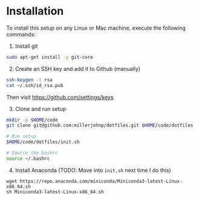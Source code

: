 Installation
============
To install this setup on any Linux or Mac machine, execute the following
commands:

1. Install git
```bash
sudo apt-get install -y git-core
```
2. Create an SSH key and add it to Github (manually)
```bash
ssh-keygen -t rsa
cat ~/.ssh/id_rsa.pub
```
Then visit https://github.com/settings/keys

3. Clone and run setup
```bash
mkdir -p $HOME/code
git clone git@github.com:millerjohnp/dotfiles.git $HOME/code/dotfiles

# Run setup
$HOME/code/dotfiles/init.sh

# Source the bashrc
source ~/.bashrc
```

4. Install Anaconda (TODO: Move into `init.sh` next time I do this)
```
wget https://repo.anaconda.com/miniconda/Miniconda3-latest-Linux-x86_64.sh
sh Miniconda3-latest-Linux-x86_64.sh
```
